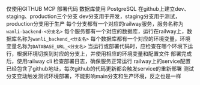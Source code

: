 仅使用GITHUB MCP 部署代码
数据库使用 PostgreSQL
在github上建立dev、staging、production三个分支
dev分支用于开发，staging分支用于测试，production分支用于生产
每个分支都有一个对应的railway服务，服务名称为`wanli-backend-<分支名>`
每个服务都有一个对应的数据库，运行在railway上，数据库名称为`wanli_backend_<分支名>`
每个数据库都有一个对应的环境变量，环境变量名称为`DATABASE_URL_<分支名>`
当运行或部署代码时，应检查在哪个环境下运行，根据环境切换到对应的分支上，并使用相应的环境变量和配置文件
部署完成后，使用railway cli 检查部署日志，确保服务正常运行
railway上的service配置已经包含了github地址，每次github的代码更新都会触发service的重新部署
测试分支变动触发测试环境部署，不能影响main分支和生产环境，反之也是一样
